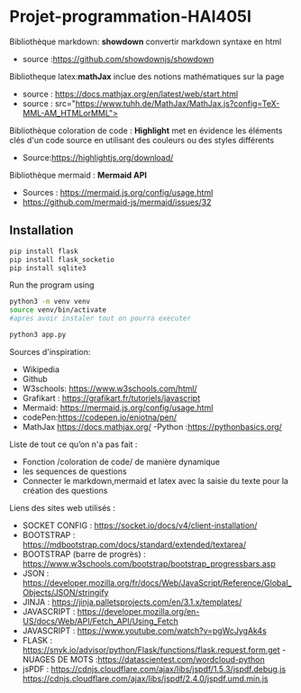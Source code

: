 # Projet-programmation-HAI405I
Bibliothèque markdown: **showdown** convertir markdown syntaxe en html
- source :https://github.com/showdownjs/showdown

Bibliotheque latex:**mathJax** inclue des notions mathématiques sur la page
- source : https://docs.mathjax.org/en/latest/web/start.html
- source : src="https://www.tuhh.de/MathJax/MathJax.js?config=TeX-MML-AM_HTMLorMML">

Bibliothèque coloration de code : **Highlight** met en évidence les éléments clés d'un code source en utilisant des couleurs ou des styles différents
- Source:https://highlightjs.org/download/ 

Bibliothèque mermaid : **Mermaid API**
- Sources : https://mermaid.js.org/config/usage.html 
- https://github.com/mermaid-js/mermaid/issues/32 

## Installation

```bash
pip install flask
pip install flask_socketio
pip install sqlite3
```

Run the program using 
```bash
python3 -m venv venv
source venv/bin/activate
#apres avoir instaler tout on pourra executer

python3 app.py 
```

Sources d'inspiration:
- Wikipedia
- Github
- W3schools: https://www.w3schools.com/html/
- Grafikart : https://grafikart.fr/tutoriels/javascript
- Mermaid: https://mermaid.js.org/config/usage.html
- codePen:https://codepen.io/eniotna/pen/
- MathJax https://docs.mathjax.org/
-Python :https://pythonbasics.org/



Liste de tout ce qu’on n'a pas fait :
- Fonction /coloration de code/ de manière dynamique
- les sequences de questions
- Connecter le markdown,mermaid et latex avec la saisie du texte pour la création des questions

Liens des sites web utilisés :
- SOCKET CONFIG : https://socket.io/docs/v4/client-installation/
- BOOTSTRAP : https://mdbootstrap.com/docs/standard/extended/textarea/
- BOOTSTRAP (barre de progrès) : https://www.w3schools.com/bootstrap/bootstrap_progressbars.asp
- JSON : https://developer.mozilla.org/fr/docs/Web/JavaScript/Reference/Global_Objects/JSON/stringify
- JINJA : https://jinja.palletsprojects.com/en/3.1.x/templates/
- JAVASCRIPT : https://developer.mozilla.org/en-US/docs/Web/API/Fetch_API/Using_Fetch
- JAVASCRIPT : https://www.youtube.com/watch?v=pgWcJygAk4s
- FLASK : https://snyk.io/advisor/python/Flask/functions/flask.request.form.get
-NUAGES DE MOTS  :https://datascientest.com/wordcloud-python
- jsPDF : https://cdnjs.cloudflare.com/ajax/libs/jspdf/1.5.3/jspdf.debug.js
          https://cdnjs.cloudflare.com/ajax/libs/jspdf/2.4.0/jspdf.umd.min.js

